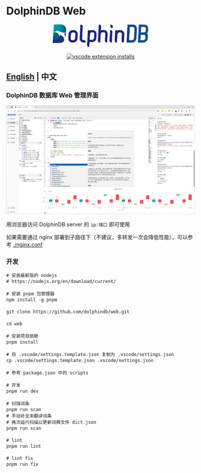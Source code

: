 # DolphinDB Web

<p align='center'>
    <img src='./console/ddb.svg' alt='DolphinDB Web' width='256'>
</p>

<p align='center'>
    <a href='https://github.com/dolphindb/api-javascript' target='_blank'>
        <img alt='vscode extension installs' src='https://img.shields.io/npm/v/dolphindb?color=brightgreen&label=api-javascript&style=flat-square' />
    </a>
</p>

## [English](./README.md) | 中文

### DolphinDB 数据库 Web 管理界面
![](./console/demo.zh.png)

<!-- #### 在线版本
最新内部版本的 web 已经部署到 CDN 。可以通过设置 URL 中的 hostname 和 port 参数将打开的 web 界面连接到远程的或者本地的任何 DolphinDB 服务器，比如： 
http://cdn.dolphindb.cn/web/index.html?view=shell&language=zh&hostname=115.239.209.123&port=8892 

(如果打开后显示空白页，需要手动点击地址栏，将 url 改为 http:// 开头的链接) -->

<!-- #### 离线本地部署 (不用重启 server, 可以热替换)
```shell
# cd dolphindb 可执行文件所在的目录
cd /path/to/dolphindb-dir/

# 备份现有 web 文件夹 (或者直接删除: rm -rf ./web/)
mv ./web/ ./web.2023.01.01/

# 使用 curl 或其它工具下载最新的 zip 压缩包
curl -O https://cdn.dolphindb.cn/assets/web.latest.zip

# 解压 zip 包
unzip ./web.latest.zip

# 确认更新成功
ls -lhF ./web/

# 如果是集群，通过 rsync 同步到其他机器，保证时间戳 (mtime) 一致，否则 http 缓存不生效
rsync -av --delete ./web/ root@192.168.1.204:/path/to/dolphindb-dir/web/
``` -->

用浏览器访问 DolphinDB server 的 `ip:端口` 即可使用

如果需要通过 nginx 部署到子路径下（不建议，多转发一次会降低性能），可以参考 [./nginx.conf](./nginx.conf)


### 开发
```shell
# 安装最新版的 nodejs
# https://nodejs.org/en/download/current/

# 安装 pnpm 包管理器
npm install -g pnpm

git clone https://github.com/dolphindb/web.git

cd web

# 安装项目依赖
pnpm install

# 将 .vscode/settings.template.json 复制为 .vscode/settings.json
cp .vscode/settings.template.json .vscode/settings.json

# 参考 package.json 中的 scripts

# 开发
pnpm run dev

# 扫描词条
pnpm run scan
# 手动补全未翻译词条
# 再次运行扫描以更新词典文件 dict.json
pnpm run scan

# lint
pnpm run lint

# lint fix
pnpm run fix
```
